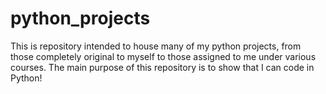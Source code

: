 # python_projects
This is repository intended to house many of my python projects, from those completely original to myself to those assigned to me under various courses.  The main purpose of this repository is to show that I can code in Python! 
